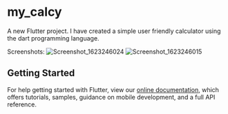 # my_calcy

A new Flutter project. I have created a simple user friendly calculator using the dart programming language.

Screenshots:
![Screenshot_1623246024](https://user-images.githubusercontent.com/70195348/121514547-c72c0780-ca09-11eb-85c0-cc7ebb23be07.png)
![Screenshot_1623246015](https://user-images.githubusercontent.com/70195348/121514556-c98e6180-ca09-11eb-997d-b4d0f55db5ee.png)
## Getting Started



For help getting started with Flutter, view our
[online documentation](https://flutter.dev/docs), which offers tutorials,
samples, guidance on mobile development, and a full API reference.
